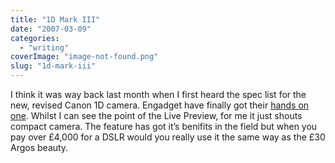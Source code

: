 ```yaml
---
title: "1D Mark III"
date: "2007-03-09"
categories: 
  - "writing"
coverImage: "image-not-found.png"
slug: "1d-mark-iii"
---
```


I think it was way back last month when I first heard the spec list for the new, revised Canon 1D camera. Engadget have finally got their [hands on one](http://www.engadget.com/2007/03/08/hands-on-with-canons-eos-1d-mark-iii-dslr/). Whilst I can see the point of the Live Preview, for me it just shouts compact camera. The feature has got it’s benifits in the field but when you pay over £4,000 for a DSLR would you really use it the same way as the £30 Argos beauty.
